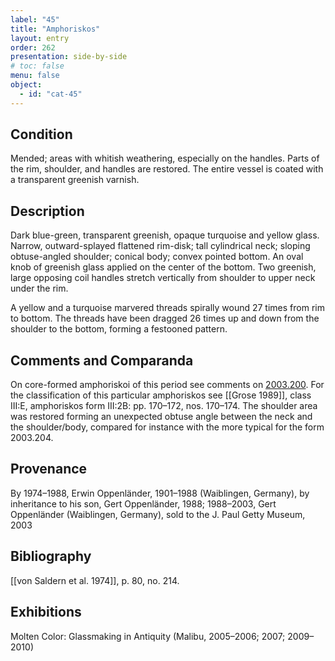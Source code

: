 ```yaml
---
label: "45"
title: "Amphoriskos"
layout: entry
order: 262
presentation: side-by-side
# toc: false
menu: false
object:
  - id: "cat-45"
---
```


## Condition

Mended; areas with whitish weathering, especially on the handles. Parts of the rim, shoulder, and handles are restored. The entire vessel is coated with a transparent greenish varnish.

## Description

Dark blue-green, transparent greenish, opaque turquoise and yellow glass. Narrow, outward-splayed flattened rim-disk; tall cylindrical neck; sloping obtuse-angled shoulder; conical body; convex pointed bottom. An oval knob of greenish glass applied on the center of the bottom. Two greenish, large opposing coil handles stretch vertically from shoulder to upper neck under the rim.

A yellow and a turquoise marvered threads spirally wound 27 times from rim to bottom. The threads have been dragged 26 times up and down from the shoulder to the bottom, forming a festooned pattern.

## Comments and Comparanda

On core-formed amphoriskoi of this period see comments on [2003.200](#cat). For the classification of this particular amphoriskos see [[Grose 1989]], class III:E, amphoriskos form III:2B: pp. 170–172, nos. 170–174. The shoulder area was restored forming an unexpected obtuse angle between the neck and the shoulder/body, compared for instance with the more typical for the form 2003.204.

## Provenance

By 1974–1988, Erwin Oppenländer, 1901–1988 (Waiblingen, Germany), by inheritance to his son, Gert Oppenländer, 1988; 1988–2003, Gert Oppenländer (Waiblingen, Germany), sold to the J. Paul Getty Museum, 2003

## Bibliography

[[von Saldern et al. 1974]], p. 80, no. 214.

## Exhibitions

Molten Color: Glassmaking in Antiquity (Malibu, 2005–2006; 2007; 2009–2010)